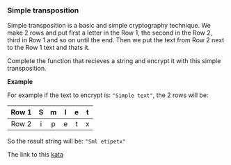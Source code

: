 ### Simple transposition

Simple transposition is a basic and simple cryptography technique. We make 2 rows and put first a letter in the Row 1, the second in the Row 2, third in Row 1 and so on until the end. Then we put the text from Row 2 next to the Row 1 text and thats it.

Complete the function that recieves a string and encrypt it with this simple transposition.

**Example**  

For example if the text to encrypt is: `"Simple text"`, the 2 rows will be:

Row 1|	S|	m|	l|		e|	t
:-:  |:-:|:-:|:-:|:-:  |:-:
Row 2	|i|	p|	e|	t|	x|	

So the result string will be: `"Sml etipetx"`  

The link to this [kata](https://www.codewars.com/kata/simple-transposition/java)
